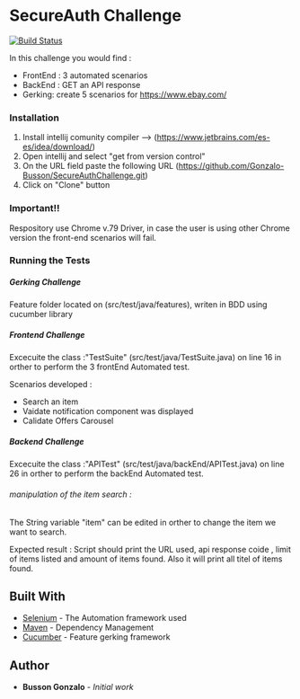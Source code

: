 # SecureAuth Challenge


[![Build Status](https://travis-ci.org/joemccann/dillinger.svg?branch=master)](https://travis-ci.org/joemccann/dillinger)

In this challenge you would find :
- FrontEnd : 3 automated scenarios
- BackEnd : GET an API response
- Gerking: create 5 scenarios for https://www.ebay.com/
    

### Installation
1) Install intellij comunity compiler  --> (https://www.jetbrains.com/es-es/idea/download/)
2) Open intellij and select "get from version control"
3) On the URL field paste the following URL (https://github.com/Gonzalo-Busson/SecureAuthChallenge.git)
4) Click on "Clone" button


### Important!! 
Respository use Chrome v.79 Driver, in case the user is using other Chrome version the front-end scenarios will fail.

### Running the Tests

##### Gerking Challenge
Feature folder located on (src/test/java/features), writen in BDD using cucumber library 

##### Frontend Challenge
Excecuite the  class :"TestSuite" (src/test/java/TestSuite.java) on line 16 in orther to perform the 3 frontEnd Automated test. 

Scenarios developed : 
- Search an item
- Vaidate notification component was displayed 
- Calidate Offers Carousel

##### Backend Challenge

Excecuite the  class :"APITest" (src/test/java/backEnd/APITest.java) on line 26 in orther to perform the  backEnd  Automated test. 


###### manipulation of the item search :
The String variable  "item" can be edited in orther to change the item we want to search.


Expected result : Script should print  the URL used, api response coide , limit of items listed and amount of items found. Also it will print all titel of items found. 




## Built With

* [Selenium](https://selenium.dev) - The Automation framework used
* [Maven](https://maven.apache.org/) - Dependency Management
* [Cucumber](https://cucumber.io/) - Feature gerking framework 
## Author

* **Busson Gonzalo** - *Initial work* 


